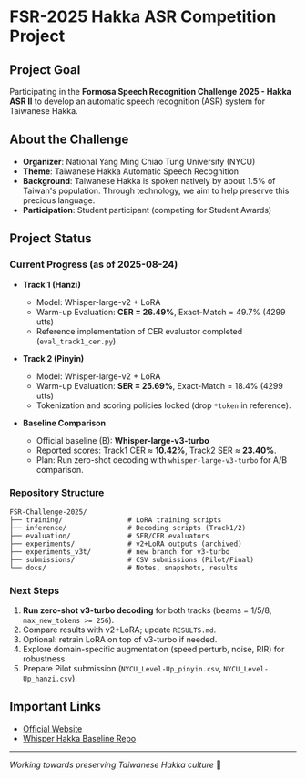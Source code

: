 # FSR-2025 Hakka ASR Competition Project

## Project Goal

Participating in the **Formosa Speech Recognition Challenge 2025 - Hakka ASR II** to develop an automatic speech recognition (ASR) system for Taiwanese Hakka.

## About the Challenge

* **Organizer**: National Yang Ming Chiao Tung University (NYCU)
* **Theme**: Taiwanese Hakka Automatic Speech Recognition
* **Background**: Taiwanese Hakka is spoken natively by about 1.5% of Taiwan's population. Through technology, we aim to help preserve this precious language.
* **Participation**: Student participant (competing for Student Awards)

## Project Status

### Current Progress (as of 2025-08-24)

* **Track 1 (Hanzi)**

  * Model: Whisper-large-v2 + LoRA
  * Warm-up Evaluation: **CER = 26.49%**, Exact-Match = 49.7% (4299 utts)
  * Reference implementation of CER evaluator completed (`eval_track1_cer.py`).

* **Track 2 (Pinyin)**

  * Model: Whisper-large-v2 + LoRA
  * Warm-up Evaluation: **SER = 25.69%**, Exact-Match = 18.4% (4299 utts)
  * Tokenization and scoring policies locked (drop `*token` in reference).

* **Baseline Comparison**

  * Official baseline (B): **Whisper-large-v3-turbo**
  * Reported scores: Track1 CER ≈ **10.42%**, Track2 SER ≈ **23.40%**.
  * Plan: Run zero-shot decoding with `whisper-large-v3-turbo` for A/B comparison.

### Repository Structure

```
FSR-Challenge-2025/
├── training/                # LoRA training scripts
├── inference/               # Decoding scripts (Track1/2)
├── evaluation/              # SER/CER evaluators
├── experiments/             # v2+LoRA outputs (archived)
├── experiments_v3t/         # new branch for v3-turbo
├── submissions/             # CSV submissions (Pilot/Final)
└── docs/                    # Notes, snapshots, results
```

### Next Steps

1. **Run zero-shot v3-turbo decoding** for both tracks (beams = 1/5/8, `max_new_tokens >= 256`).
2. Compare results with v2+LoRA; update `RESULTS.md`.
3. Optional: retrain LoRA on top of v3-turbo if needed.
4. Explore domain-specific augmentation (speed perturb, noise, RIR) for robustness.
5. Prepare Pilot submission (`NYCU_Level-Up_pinyin.csv`, `NYCU_Level-Up_hanzi.csv`).

## Important Links

* [Official Website](https://sites.google.com/nycu.edu.tw/fsw/home/challenge-2025?authuser=0)
* [Whisper Hakka Baseline Repo](https://github.com/Speech-AI-Research-Center/whisper-hakka)

---

*Working towards preserving Taiwanese Hakka culture* 💪
